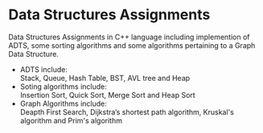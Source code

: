 # Data Structures Assignments
Data Structures Assignments in C++ language including implemention of ADTS, some sorting algorithms and some algorithms pertaining to a Graph Data Structure.

* ADTS include:<br/>
  Stack, Queue, Hash Table, BST, AVL tree and Heap<br/>
* Soting algorithms include:<br/>
  Insertion Sort, Quick Sort, Merge Sort and Heap Sort<br/>
* Graph Algorithms include:<br/>
  Deapth First Search, Dijkstra’s shortest path algorithm, Kruskal's algorithm and Prim's algorithm
